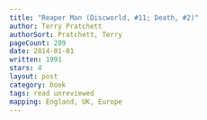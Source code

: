 ```yaml
---
title: "Reaper Man (Discworld, #11; Death, #2)"
author: Terry Pratchett
authorSort: Pratchett, Terry
pageCount: 289
date: 2014-01-01
written: 1991
stars: 4
layout: post
category: book
tags: read unreviewed
mapping: England, UK, Europe
---
```

